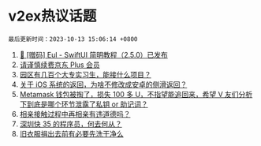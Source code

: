 # v2ex热议话题

`最后更新时间：2023-10-13 15:06:14 +0800`

1. [🚀 [赠码] Eul - SwiftUI 简明教程（2.5.0）已发布](https://www.v2ex.com/t/981557)
1. [请谨慎续费京东 Plus 会员](https://www.v2ex.com/t/981580)
1. [园区有几百个大专实习生，能接什么项目？](https://www.v2ex.com/t/981379)
1. [关于 iOS 系统的返回，为啥不修改成安卓的侧滑返回？](https://www.v2ex.com/t/981620)
1. [Metamask 钱包被掏了，损失 100 多 U，不指望能追回来，希望 V 友们分析下到底是哪个环节泄露了私钥 or 助记词？](https://www.v2ex.com/t/981440)
1. [相亲接触过程中再相亲有违道德吗？](https://www.v2ex.com/t/981600)
1. [深圳快 35 的程序员，何去何从？](https://www.v2ex.com/t/981617)
1. [旧衣服捐出去前有必要先洗干净么](https://www.v2ex.com/t/981549)

